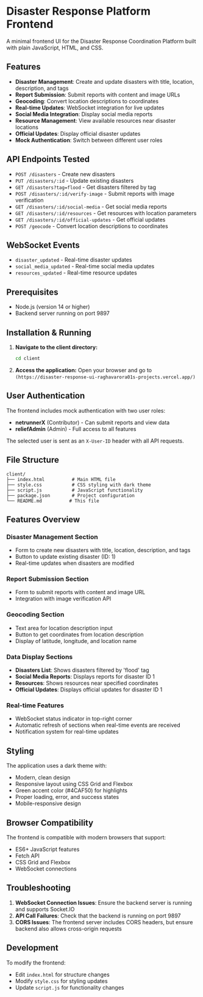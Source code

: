 # Disaster Response Platform Frontend

A minimal frontend UI for the Disaster Response Coordination Platform built with plain JavaScript, HTML, and CSS.

## Features

- **Disaster Management**: Create and update disasters with title, location, description, and tags
- **Report Submission**: Submit reports with content and image URLs
- **Geocoding**: Convert location descriptions to coordinates
- **Real-time Updates**: WebSocket integration for live updates
- **Social Media Integration**: Display social media reports
- **Resource Management**: View available resources near disaster locations
- **Official Updates**: Display official disaster updates
- **Mock Authentication**: Switch between different user roles

## API Endpoints Tested

- `POST /disasters` - Create new disasters
- `PUT /disasters/:id` - Update existing disasters
- `GET /disasters?tag=flood` - Get disasters filtered by tag
- `POST /disasters/:id/verify-image` - Submit reports with image verification
- `GET /disasters/:id/social-media` - Get social media reports
- `GET /disasters/:id/resources` - Get resources with location parameters
- `GET /disasters/:id/official-updates` - Get official updates
- `POST /geocode` - Convert location descriptions to coordinates

## WebSocket Events

- `disaster_updated` - Real-time disaster updates
- `social_media_updated` - Real-time social media updates
- `resources_updated` - Real-time resource updates

## Prerequisites

- Node.js (version 14 or higher)
- Backend server running on port 9897

## Installation & Running

1. **Navigate to the client directory:**
   ```bash
   cd client
   ```
2. **Access the application:**
   Open your browser and go to `(https://disaster-response-ui-raghavarora01s-projects.vercel.app/)`

## User Authentication

The frontend includes mock authentication with two user roles:

- **netrunnerX** (Contributor) - Can submit reports and view data
- **reliefAdmin** (Admin) - Full access to all features

The selected user is sent as an `X-User-ID` header with all API requests.

## File Structure

```
client/
├── index.html          # Main HTML file
├── style.css           # CSS styling with dark theme
├── script.js           # JavaScript functionality
├── package.json        # Project configuration
└── README.md          # This file
```

## Features Overview

### Disaster Management Section
- Form to create new disasters with title, location, description, and tags
- Button to update existing disaster (ID: 1)
- Real-time updates when disasters are modified

### Report Submission Section
- Form to submit reports with content and image URL
- Integration with image verification API

### Geocoding Section
- Text area for location description input
- Button to get coordinates from location description
- Display of latitude, longitude, and location name

### Data Display Sections
- **Disasters List**: Shows disasters filtered by 'flood' tag
- **Social Media Reports**: Displays reports for disaster ID 1
- **Resources**: Shows resources near specified coordinates
- **Official Updates**: Displays official updates for disaster ID 1

### Real-time Features
- WebSocket status indicator in top-right corner
- Automatic refresh of sections when real-time events are received
- Notification system for real-time updates

## Styling

The application uses a dark theme with:
- Modern, clean design
- Responsive layout using CSS Grid and Flexbox
- Green accent color (#4CAF50) for highlights
- Proper loading, error, and success states
- Mobile-responsive design

## Browser Compatibility

The frontend is compatible with modern browsers that support:
- ES6+ JavaScript features
- Fetch API
- CSS Grid and Flexbox
- WebSocket connections

## Troubleshooting

1. **WebSocket Connection Issues**: Ensure the backend server is running and supports Socket.IO
2. **API Call Failures**: Check that the backend is running on port 9897
3. **CORS Issues**: The frontend server includes CORS headers, but ensure backend also allows cross-origin requests


## Development

To modify the frontend:
- Edit `index.html` for structure changes
- Modify `style.css` for styling updates
- Update `script.js` for functionality changes
